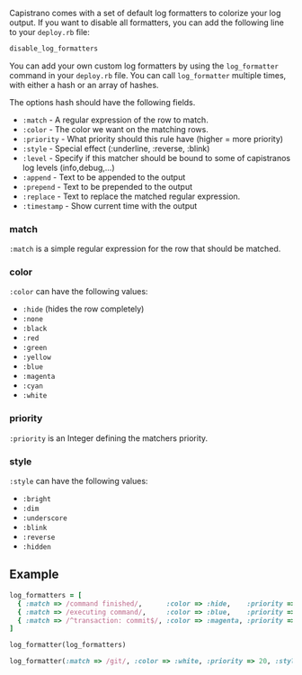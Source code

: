 Capistrano comes with a set of default log formatters to colorize your log output. If you want to disable all formatters, you can add the following line to your `deploy.rb` file:

```ruby
disable_log_formatters
```

You can add your own custom log formatters by using the `log_formatter` command in your `deploy.rb` file. You can call `log_formatter` multiple times, with either a hash or an array of hashes.

The options hash should have the following fields.
  
 * `:match`     - A regular expression of the row to match.
 * `:color`     - The color we want on the matching rows.
 * `:priority`  - What priority should this rule have (higher = more priority)
 * `:style`     - Special effect (:underline, :reverse, :blink)
 * `:level`     - Specify if this matcher should be bound to some of capistranos log levels (info,debug,...) 
 * `:append`    - Text to be appended to the output
 * `:prepend`   - Text to be prepended to the output
 * `:replace`   - Text to replace the matched regular expression.
 * `:timestamp` - Show current time with the output

### match 
 `:match` is a simple regular expression for the row that should be matched.

### color
 `:color` can have the following values:

 * `:hide`  (hides the row completely)
 * `:none`
 * `:black`
 * `:red`
 * `:green`
 * `:yellow`
 * `:blue`
 * `:magenta`
 * `:cyan`
 * `:white`

### priority
  `:priority` is an Integer defining the matchers priority.

### style
 `:style` can have the following values:

 * `:bright`
 * `:dim`
 * `:underscore`
 * `:blink`
 * `:reverse`
 * `:hidden`

## Example

```ruby
log_formatters = [
  { :match => /command finished/,      :color => :hide,    :priority => 10 },
  { :match => /executing command/,     :color => :blue,    :priority => 10, :style => :underscore },
  { :match => /^transaction: commit$/, :color => :magenta, :priority => 10, :style => :blink }
]

log_formatter(log_formatters)

log_formatter(:match => /git/, :color => :white, :priority => 20, :style => :reverse)
```